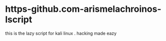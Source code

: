 # https-github.com-arismelachroinos-lscript
this is the lazy script for kali linux . hacking made eazy
